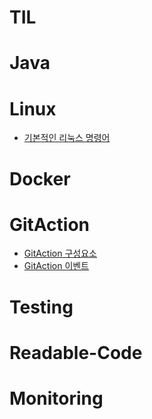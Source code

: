 # TIL

# Java

# Linux

-   [기본적인 리눅스 명령어](./Linux/기본적인_리눅스_명령어.md)

# Docker

# GitAction

-   [GitAction 구성요소](./GitAction/GitAction_구성요소.md)
-   [GitAction 이벤트](./GitAction/GitAction_이벤트.md)

# Testing

# Readable-Code

# Monitoring

